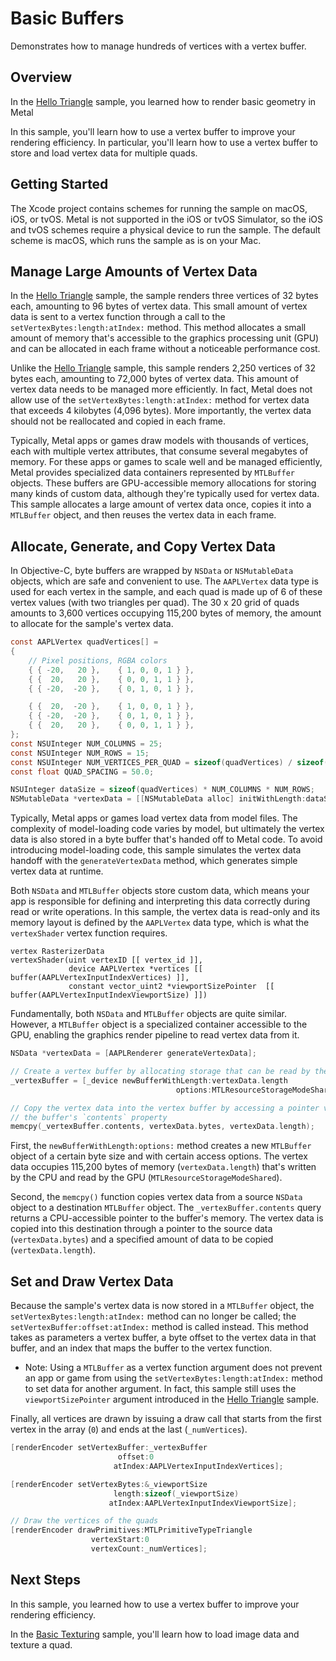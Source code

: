 # Basic Buffers

Demonstrates how to manage hundreds of vertices with a vertex buffer.

## Overview

In the [Hello Triangle](https://developer.apple.com/documentation/metal/hello_triangle) sample, you learned how to render basic geometry in Metal

In this sample, you'll learn how to use a vertex buffer to improve your rendering efficiency. In particular, you'll learn how to use a vertex buffer to store and load vertex data for multiple quads.

## Getting Started

The Xcode project contains schemes for running the sample on macOS, iOS, or tvOS. Metal is not supported in the iOS or tvOS Simulator, so the iOS and tvOS schemes require a physical device to run the sample. The default scheme is macOS, which runs the sample as is on your Mac.

## Manage Large Amounts of Vertex Data

In the [Hello Triangle](https://developer.apple.com/documentation/metal/hello_triangle) sample, the sample renders three vertices of 32 bytes each, amounting to 96 bytes of vertex data. This small amount of vertex data is sent to a vertex function through a call to the `setVertexBytes:length:atIndex:` method. This method allocates a small amount of memory that's accessible to the graphics processing unit (GPU) and can be allocated in each frame without a noticeable performance cost.

Unlike the [Hello Triangle](https://developer.apple.com/documentation/metal/hello_triangle) sample, this sample renders 2,250 vertices of 32 bytes each, amounting to 72,000 bytes of vertex data. This amount of vertex data needs to be managed more efficiently. In fact, Metal does not allow use of the `setVertexBytes:length:atIndex:` method for vertex data that exceeds 4 kilobytes (4,096 bytes). More importantly, the vertex data should not be reallocated and copied in each frame.

Typically, Metal apps or games draw models with thousands of vertices, each with multiple vertex attributes, that consume several megabytes of memory. For these apps or games to scale well and be managed efficiently, Metal provides specialized data containers represented by `MTLBuffer` objects. These buffers are GPU-accessible memory allocations for storing many kinds of custom data, although they're typically used for vertex data. This sample allocates a large amount of vertex data once, copies it into a `MTLBuffer` object, and then reuses the vertex data in each frame.

## Allocate, Generate, and Copy Vertex Data

In Objective-C, byte buffers are wrapped by `NSData` or `NSMutableData` objects, which are safe and convenient to use. The `AAPLVertex` data type is used for each vertex in the sample, and each quad is made up of 6 of these vertex values (with two triangles per quad). The 30 x 20 grid of quads amounts to 3,600 vertices occupying 115,200 bytes of memory, the amount to allocate for the sample's vertex data.

``` objective-c
const AAPLVertex quadVertices[] =
{
    // Pixel positions, RGBA colors
    { { -20,   20 },    { 1, 0, 0, 1 } },
    { {  20,   20 },    { 0, 0, 1, 1 } },
    { { -20,  -20 },    { 0, 1, 0, 1 } },

    { {  20,  -20 },    { 1, 0, 0, 1 } },
    { { -20,  -20 },    { 0, 1, 0, 1 } },
    { {  20,   20 },    { 0, 0, 1, 1 } },
};
const NSUInteger NUM_COLUMNS = 25;
const NSUInteger NUM_ROWS = 15;
const NSUInteger NUM_VERTICES_PER_QUAD = sizeof(quadVertices) / sizeof(AAPLVertex);
const float QUAD_SPACING = 50.0;

NSUInteger dataSize = sizeof(quadVertices) * NUM_COLUMNS * NUM_ROWS;
NSMutableData *vertexData = [[NSMutableData alloc] initWithLength:dataSize];
```

Typically, Metal apps or games load vertex data from model files. The complexity of model-loading code varies by model, but ultimately the vertex data is also stored in a byte buffer that's handed off to Metal code. To avoid introducing model-loading code, this sample simulates the vertex data handoff with the `generateVertexData` method, which generates simple vertex data at runtime.

Both `NSData` and `MTLBuffer` objects store custom data, which means your app is responsible for defining and interpreting this data correctly during read or write operations.  In this sample, the vertex data is read-only and its memory layout is defined by the `AAPLVertex` data type, which is what the `vertexShader` vertex function requires.

``` metal
vertex RasterizerData
vertexShader(uint vertexID [[ vertex_id ]],
             device AAPLVertex *vertices [[ buffer(AAPLVertexInputIndexVertices) ]],
             constant vector_uint2 *viewportSizePointer  [[ buffer(AAPLVertexInputIndexViewportSize) ]])
```

Fundamentally, both `NSData` and `MTLBuffer` objects are quite similar. However, a `MTLBuffer` object is a specialized container accessible to the GPU, enabling the graphics render pipeline to read vertex data from it.

``` objective-c
NSData *vertexData = [AAPLRenderer generateVertexData];

// Create a vertex buffer by allocating storage that can be read by the GPU
_vertexBuffer = [_device newBufferWithLength:vertexData.length
                                     options:MTLResourceStorageModeShared];

// Copy the vertex data into the vertex buffer by accessing a pointer via
// the buffer's `contents` property
memcpy(_vertexBuffer.contents, vertexData.bytes, vertexData.length);
```

First, the `newBufferWithLength:options:` method creates a new `MTLBuffer` object of a certain byte size and with certain access options. The vertex data occupies 115,200 bytes of memory (`vertexData.length`) that's written by the CPU and read by the GPU (`MTLResourceStorageModeShared`).

Second, the `memcpy()` function copies vertex data from a source `NSData` object to a destination `MTLBuffer` object. The `_vertexBuffer.contents` query returns a CPU-accessible pointer to the buffer's memory. The vertex data is copied into this destination through a pointer to the source data (`vertexData.bytes`) and a specified amount of data to be copied (`vertexData.length`).

## Set and Draw Vertex Data

Because the sample's vertex data is now stored in a `MTLBuffer` object, the `setVertexBytes:length:atIndex:` method can no longer be called; the `setVertexBuffer:offset:atIndex:` method is called instead. This method takes as parameters a vertex buffer, a byte offset to the vertex data in that buffer, and an index that maps the buffer to the vertex function.

- Note: Using a `MTLBuffer` as a vertex function argument does not prevent an app or game from using the `setVertexBytes:length:atIndex:` method to set data for another argument. In fact, this sample still uses the `viewportSizePointer` argument introduced in the [Hello Triangle](https://developer.apple.com/documentation/metal/hello_triangle) sample.

Finally, all vertices are drawn by issuing a draw call that starts from the first vertex in the array (`0`) and ends at the last (`_numVertices`).

``` objective-c
[renderEncoder setVertexBuffer:_vertexBuffer
                        offset:0
                       atIndex:AAPLVertexInputIndexVertices];

[renderEncoder setVertexBytes:&_viewportSize
                       length:sizeof(_viewportSize)
                      atIndex:AAPLVertexInputIndexViewportSize];

// Draw the vertices of the quads
[renderEncoder drawPrimitives:MTLPrimitiveTypeTriangle
                  vertexStart:0
                  vertexCount:_numVertices];
```

## Next Steps

In this sample, you learned how to use a vertex buffer to improve your rendering efficiency.

In the [Basic Texturing](https://developer.apple.com/documentation/metal/basic_texturing) sample, you'll learn how to load image data and texture a quad.
